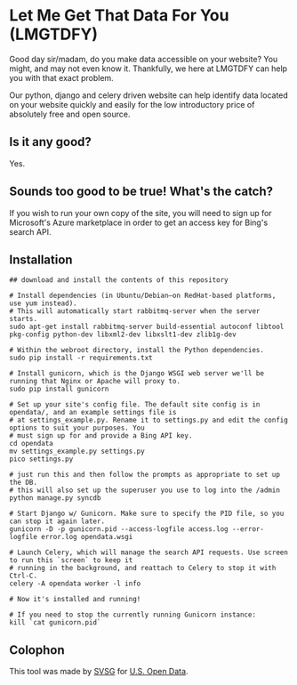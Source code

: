 # Let Me Get That Data For You (LMGTDFY)

Good day sir/madam, do you make data accessible on your website?  You might, and may not even know it.  Thankfully, we here at LMGTDFY can help you with that exact problem.

Our python, django and celery driven website can help identify data located on your website quickly and easily for the low introductory price of absolutely free and open source.

## Is it any good?

Yes.

## Sounds too good to be true! What's the catch?

If you wish to run your own copy of the site, you will need to sign up for Microsoft's Azure marketplace in order to get an access key for Bing's search API.

## Installation

```
## download and install the contents of this repository

# Install dependencies (in Ubuntu/Debian—on RedHat-based platforms, use yum instead).
# This will automatically start rabbitmq-server when the server starts.
sudo apt-get install rabbitmq-server build-essential autoconf libtool pkg-config python-dev libxml2-dev libxslt1-dev zlib1g-dev

# Within the webroot directory, install the Python dependencies.
sudo pip install -r requirements.txt

# Install gunicorn, which is the Django WSGI web server we'll be running that Nginx or Apache will proxy to.
sudo pip install gunicorn

# Set up your site's config file. The default site config is in opendata/, and an example settings file is
# at settings_example.py. Rename it to settings.py and edit the config options to suit your purposes. You
# must sign up for and provide a Bing API key.
cd opendata
mv settings_example.py settings.py
pico settings.py

# just run this and then follow the prompts as appropriate to set up the DB.
# this will also set up the superuser you use to log into the /admin
python manage.py syncdb

# Start Django w/ Gunicorn. Make sure to specify the PID file, so you can stop it again later.
gunicorn -D -p gunicorn.pid --access-logfile access.log --error-logfile error.log opendata.wsgi

# Launch Celery, which will manage the search API requests. Use screen to run this `screen` to keep it
# running in the background, and reattach to Celery to stop it with Ctrl-C.
celery -A opendata worker -l info

# Now it's installed and running!

# If you need to stop the currently running Gunicorn instance:
kill `cat gunicorn.pid`
```

## Colophon

This tool was made by [SVSG](http://svsg.co/) for [U.S. Open Data](https://usopendata.org/).
